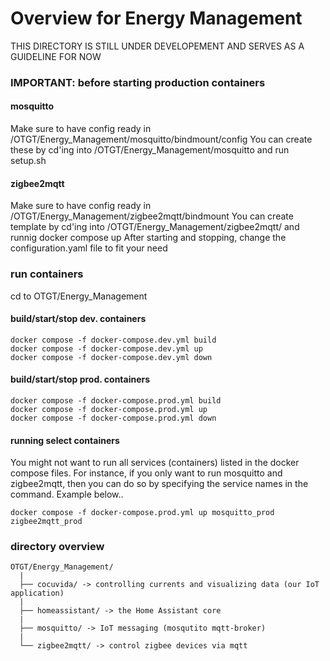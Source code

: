 # Overview for Energy Management

THIS DIRECTORY IS STILL UNDER DEVELOPEMENT AND SERVES AS A GUIDELINE FOR NOW

### IMPORTANT: before starting production containers
#### mosquitto
Make sure to have config ready in /OTGT/Energy_Management/mosquitto/bindmount/config
You can create these by cd'ing into /OTGT/Energy_Management/mosquitto and run setup.sh
#### zigbee2mqtt
Make sure to have config ready in /OTGT/Energy_Management/zigbee2mqtt/bindmount
You can create template by cd'ing into /OTGT/Energy_Management/zigbee2mqtt/ and runnig docker compose up
After starting and stopping, change the configuration.yaml file to fit your need

### run containers
cd to OTGT/Energy_Management
#### build/start/stop dev. containers
```
docker compose -f docker-compose.dev.yml build
docker compose -f docker-compose.dev.yml up
docker compose -f docker-compose.dev.yml down
```
#### build/start/stop prod. containers
```
docker compose -f docker-compose.prod.yml build
docker compose -f docker-compose.prod.yml up
docker compose -f docker-compose.prod.yml down
```
#### running select containers
You might not want to run all services (containers) listed in the docker compose files.
For instance, if you only want to run mosquitto and zigbee2mqtt,
then you can do so by specifying the service names in the command.
Example below..
```
docker compose -f docker-compose.prod.yml up mosquitto_prod zigbee2mqtt_prod
```

### directory overview
```
OTGT/Energy_Management/
  |
  ├── cocuvida/ -> controlling currents and visualizing data (our IoT application)
  |
  ├── homeassistant/ -> the Home Assistant core
  |
  ├── mosquitto/ -> IoT messaging (mosqutito mqtt-broker)
  |
  └── zigbee2mqtt/ -> control zigbee devices via mqtt
```
